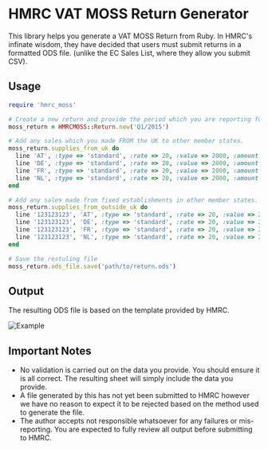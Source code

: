 # HMRC VAT MOSS Return Generator

This library helps you generate a VAT MOSS Return from Ruby. In HMRC's infinate
wisdom, they have decided that users must submit returns in a formatted ODS file.
(unlike the EC Sales List, where they allow you submit CSV).

## Usage

```ruby
require 'hmrc_moss'

# Create a new return and provide the period which you are reporting for.
moss_return = HMRCMOSS::Return.new('Q1/2015')

# Add any sales which you made FROM the UK to other member states.
moss_return.supplies_from_uk do
  line 'AT', :type => 'standard', :rate => 20, :value => 2000, :amount => 10
  line 'DE', :type => 'standard', :rate => 20, :value => 2000, :amount => 10
  line 'FR', :type => 'standard', :rate => 20, :value => 2000, :amount => 10
  line 'NL', :type => 'standard', :rate => 20, :value => 2000, :amount => 10
end

# Add any sales made from fixed establishments in other member states.
moss_return.supplies_from_outside_uk do
  line '123123123', 'AT', :type => 'standard', :rate => 20, :value => 2000, :amount => 10
  line '123123123', 'DE', :type => 'standard', :rate => 20, :value => 2000, :amount => 10
  line '123123123', 'FR', :type => 'standard', :rate => 20, :value => 2000, :amount => 10
  line '123123123', 'NL', :type => 'standard', :rate => 20, :value => 2000, :amount => 10
end

# Save the restuling file
moss_return.ods_file.save('path/to/return.ods')
```

## Output

The resulting ODS file is based on the template provided by HMRC.

![Example](https://s.adamcooke.io/15/q1GjF3.png)

## Important Notes

* No validation is carried out on the data you provide. You should ensure it is all correct.
  The resulting sheet will simply include the data you provide.
* A file generated by this has not yet been submitted to HMRC however we have no reason
  to expect it to be rejected based on the method used to generate the file.
* The author accepts not responsible whatsoever for any failures or mis-reporting. You
  are expected to fully review all output before submitting to HMRC.
